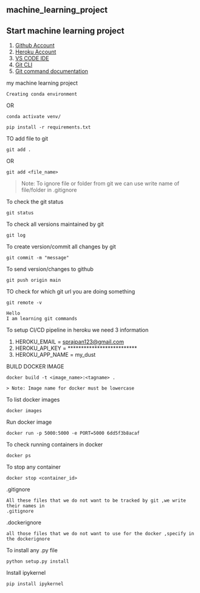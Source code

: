 ##  machine_learning_project

## Start machine learning project

1. [Github Account](https://github.com)
2. [Heroku Account](https://dashboard.heroku.com/login)
3. [VS CODE IDE](https://code.visualstudio.com/download)
4. [Git CLI](https://git-scm.com/downloads)
5. [Git command documentation](https://docs.github.com/en/get-started/using-git/about-git)




my machine learning project

```
Creating conda environment

```
OR
```
conda activate venv/
```
```
pip install -r requirements.txt
```


TO add file to git 

```
git add .
```
OR

```
git add <file_name>
```

> Note: To ignore file or folder from git we can use write name of file/folder in .gitignore


To check the git status

``` 
git status
```

To check all versions maintained by git 
``` 
git log
```

To create version/commit all changes by git

```
git commit -m "message"
```


To send version/changes to github

``` 
git push origin main
```

TO check for which git url you are doing something

```
git remote -v

```
```
Hello 
I am learning git commands

```


To setup CI/CD pipeline in heroku we need 3 information
1. HEROKU_EMAIL = sprajpan123@gmail.com
2. HEROKU_API_KEY = **************************
3. HEROKU_APP_NAME =  my_dust



BUILD DOCKER IMAGE
```
docker build -t <image_name>:<tagname> .
```
```
> Note: Image name for docker must be lowercase
```

To list docker images
```
docker images
```

Run docker image
```
docker run -p 5000:5000 -e PORT=5000 6dd5f3b8acaf
```

To check running containers in docker
```
docker ps
```


To stop any container
```
docker stop <container_id>
```



.gitignore
```
All these files that we do not want to be tracked by git ,we write their names in
.gitignore
```

.dockerignore
```
all those files that we do not want to use for the docker ,specify in the dockerignore

```



To install any .py file 

```
python setup.py install
```



Install ipykernel
```
pip install ipykernel
```